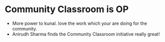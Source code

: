 # Community Classroom is OP




- More power to kunal. love the work which your are doing for the community.
- Anirudh Sharma finds the Community Classroom initiative really great!
